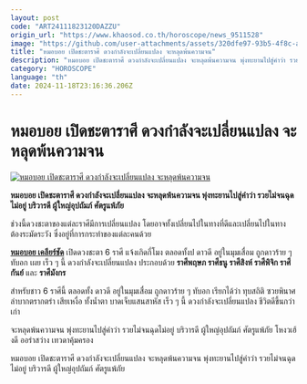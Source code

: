 ```yaml
---
layout: post
code: "ART24111823120DAZZU"
origin_url: "https://www.khaosod.co.th/horoscope/news_9511528"
image: "https://github.com/user-attachments/assets/320dfe97-93b5-4f8c-a071-b87e2814cd78"
title: "หมอบอย เปิดชะตาราศี ดวงกำลังจะเปลี่ยนแปลง จะหลุดพ้นความจน"
description: "หมอบอย เปิดชะตาราศี ดวงกำลังจะเปลี่ยนแปลง จะหลุดพ้นความจน พุ่งทะยานไปสู่คำว่า รวยไม่จนฉุดไม่อยู่ บริวารดี ผู้ใหญ่อุปถัมภ์ ศัตรูแพ้ภัย"
category: "HOROSCOPE"
language: "th"
date: 2024-11-18T23:16:36.206Z
---
```


# หมอบอย เปิดชะตาราศี ดวงกำลังจะเปลี่ยนแปลง จะหลุดพ้นความจน

[![หมอบอย เปิดชะตาราศี ดวงกำลังจะเปลี่ยนแปลง จะหลุดพ้นความจน](https://www.khaosod.co.th/wpapp/uploads/2024/11/Horoscope-11.jpg "หมอบอย เปิดชะตาราศี ดวงกำลังจะเปลี่ยนแปลง จะหลุดพ้นความจน")](https://www.khaosod.co.th/wpapp/uploads/2024/11/Horoscope-11.jpg)

**หมอบอย เปิดชะตาราศี ดวงกำลังจะเปลี่ยนแปลง จะหลุดพ้นความจน พุ่งทะยานไปสู่คำว่า รวยไม่จนฉุดไม่อยู่ บริวารดี ผู้ใหญ่อุปถัมภ์ ศัตรูแพ้ภัย**

ช่วงนี้ดวงชะตาของแต่ละราศีมีการเปลี่ยนแปลง โดยอาจทั้งเปลี่ยนไปในทางที่ดีและเปลี่ยนไปในทางต้องระมัดระวัง ซึ่งอยู่ที่การกระทำของแต่ละคนด้วย

[**หมอบอย เคลียร์ชัด**](https://www.facebook.com/profile.php?id=100057221688922) เปิดดวงชะตา 6 ราศี แจ้งเกิดกี่โมง ตลอดทั้งป ดาวดี อยู่ในมุมเสื่อม ถูกดาวร้าย ๆ ทับอก เผย เร็ว ๆ นี้ ดวงกำลังจะเปลี่ยนแปลง ประกอบด้วย **ราศีพฤษภ ราศีธนู ราศีสิงห์ ราศีพิจิก ราศีกันย์** และ **ราศีมังกร**

สำหรับชาว 6 ราศีนี้ ตลอดทั้ง ดาวดี อยู่ในมุมเสื่อม ถูกดาวร้าย ๆ ทับอก เรียกได้ว่า ทุบสถิติ ซวยพินาศ ลำบากตรากตรำ เสียเหงื่อ ทั้งน้ำตา บาดเจ็บแสนสาหัส เร็ว ๆ นี้ ดวงกำลังจะเปลี่ยนแปลง ชีวิตดีขึ้นกว่าเก่า

จะหลุดพ้นความจน พุ่งทะยานไปสู่คำว่า รวยไม่จนฉุดไม่อยู่ บริวารดี ผู้ใหญ่อุปถัมภ์ ศัตรูแพ้ภัย โหงวเฮ้งดี ออร่าสว่าง เทวดาคุ้มครอง

หมอบอย เปิดชะตาราศี ดวงกำลังจะเปลี่ยนแปลง จะหลุดพ้นความจน พุ่งทะยานไปสู่คำว่า รวยไม่จนฉุดไม่อยู่ บริวารดี ผู้ใหญ่อุปถัมภ์ ศัตรูแพ้ภัย